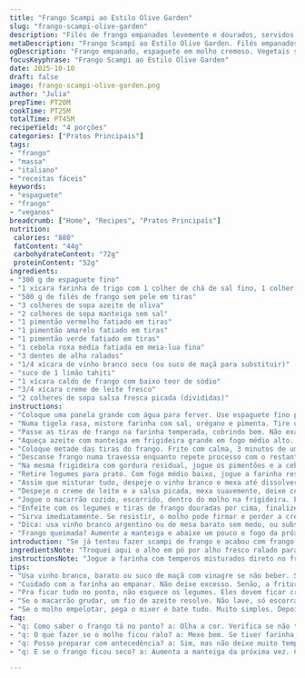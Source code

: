 ```yaml
---
title: "Frango Scampi ao Estilo Olive Garden"
slug: "frango-scampi-olive-garden"
description: "Filés de frango empanados levemente e dourados, servidos com espaguete fino envolto em molho cremoso de vinho branco, limão e creme de leite. Vegetais coloridos salteados completam o prato trazendo textura e sabor vibrante. O segredo está no ponto do frango, molho sem grumos e vegetais no ponto certo, garantindo um equilíbrio entre cremosidade e frescor. Receita adaptada para o paladar brasileiro, com substituições e ajustes finos para resultados mais confiáveis e prática na cozinha."
metaDescription: "Frango Scampi ao Estilo Olive Garden. Filés empanados, espaguete cremoso, vegetais vibrantes. Sabor e textura em cada garfada"
ogDescription: "Frango empanado, espaguete em molho cremoso. Vegetais salteados. Um prato italiano que você vai adorar preparar em casa"
focusKeyphrase: "Frango Scampi ao Estilo Olive Garden"
date: 2025-10-10
draft: false
image: frango-scampi-olive-garden.png
author: "Julia"
prepTime: PT20M
cookTime: PT25M
totalTime: PT45M
recipeYield: "4 porções"
categories: ["Pratos Principais"]
tags:
- "frango"
- "massa"
- "italiano"
- "receitas fáceis"
keywords:
- "espaguete"
- "frango"
- "veganos"
breadcrumb: ["Home", "Recipes", "Pratos Principais"]
nutrition: 
 calories: "880"
 fatContent: "44g"
 carbohydrateContent: "72g"
 proteinContent: "52g"
ingredients:
- "300 g de espaguete fino"
- "1 xícara farinha de trigo com 1 colher de chá de sal fino, 1 colher de chá de orégano seco, 1/2 colher de chá de pimenta do reino moída"
- "500 g de filés de frango sem pele em tiras"
- "3 colheres de sopa azeite de oliva"
- "2 colheres de sopa manteiga sem sal"
- "1 pimentão vermelho fatiado em tiras"
- "1 pimentão amarelo fatiado em tiras"
- "1 pimentão verde fatiado em tiras"
- "1 cebola roxa média fatiada em meia-lua fina"
- "3 dentes de alho ralados"
- "1/4 xícara de vinho branco seco (ou suco de maçã para substituir)"
- "suco de 1 limão tahiti"
- "1 xícara caldo de frango com baixo teor de sódio"
- "3/4 xícara creme de leite fresco"
- "2 colheres de sopa salsa fresca picada (divididas)"
instructions:
- "Coloque uma panela grande com água para ferver. Use espaguete fino para não empapar, cozinhe até ficar al dente – cerca de 8 minutos, ajeite fervura pra não passar do ponto. Escorra e reserve, um fio de azeite para não grudar, sem lavar."
- "Numa tigela rasa, misture farinha com sal, orégano e pimenta. Tire duas colheres dessa mistura e reserve separadamente para o molho – ajuda a engrossar na medida sem empelotar."
- "Passe as tiras de frango na farinha temperada, cobrindo bem. Não exagere na farinha senão empapuça a fritura e o frango vira borrachudo. Dê leve sacudida para excesso cair."
- "Aqueça azeite com manteiga em frigideira grande em fogo médio alto. O ponto certo é quando um pouco da farinha puxa um chiado na hora que cai no óleo – sinal de temperatura ideal, cerca de 160ºC para dourar sem queimar manteiga."
- "Coloque metade das tiras do frango. Frite com calma, 3 minutos de um lado. Vire e só mexa de novo quando estiver dourado – esperamos crosta formada, textura crocante. Cozinhe mais 3 minutos ou até interior seco, sem rosa. Cheque com corte ou termômetro: 75ºC é seguro."
- "Descanse frango numa travessa enquanto repete processo com o restante. Fritura muito rápida tende a ficar crua, demora de menos deixa massa crua."
- "Na mesma frigideira com gordura residual, jogue os pimentões e a cebola fatiados com alho ralado. Salteie 4 minutos até começarem a caramelizar, ficar quase mordidos mas ainda com crocância – dá vida ao prato, textura, aroma que eleva."
- "Retire legumes para prato. Com fogo médio baixo, jogue a farinha reservada no óleo e manteiga quente e mexa rápido, formando uma pasta espessa, clara – nunca deixe queimar para não ficar amargo."
- "Assim que misturar tudo, despeje o vinho branco e mexa até dissolver os carocinhos de farinha, depois limão e caldo de frango. Suba fogo e deixe ferver brando até o molho reduzir e encorpar, mexendo com paciência para não grudar no fundo, uns 3 minutos. O cheiro do vinho e limão vai preencher cozinha."
- "Despeje o creme de leite e a salsa picada, mexa suavemente, deixe cozinhar por mais 2 minutos sem ferver demais para não talhar. Molho deve ficar cremoso e levemente aveludado, textura sedosa."
- "Jogue o macarrão cozido, escorrido, dentro do molho na frigideira. Envolva tudo para que cada fio fique coberto, mexa com pinça ou garfo de massa. O macarrão absorve e segura o sabor, mais saboroso que despejar molho em cima seco."
- "Enfeite com os legumes e tiras de frango douradas por cima, finalize com o restante da salsa para frescor e cor vibrante."
- "Sirva imediatamente. Se resistir, o molho pode firmar e perder a cremosidade. Sem pressa, a mão no fogo e percepção são melhores que relógio."
- "Dica: usa vinho branco argentino ou de mesa barato sem medo, ou substitui por suco de maçã e um pouco de vinagre de vinho branco para acidez correta. Se a farinha empelotar, bate rápido no mixer do molho e tampe a panela para manter ponto."
- "Frango queimada? Aumente a manteiga e abaixe um pouco o fogo da próxima leva. Pimentão exageradamente mole? Corte mais grosso ou cozinhe menos tempo para manter cor e crocante."
introduction: "Se já tentou fazer scampi de frango e acabou com frango seco ou molho empelotado, sabe bem que domínio do fogo e atenção são tudo aqui. A graça está em manter crocância das tiras sem perder suculência, e o molho que realmente adere ao macarrão – nada daquele caldo ralo sem graça. Incorporar legumes não é só cebola e pimentão, é cores, texturas e aroma que transformam. Já mexi com essas combinações por anos, passei sufoco com molhos precipitados, farinha que perde ponto e frango cru, mas saquei os sinais: chiado do óleo na farinha, cor do frango, brilho do molho. Encare isso, fique na cozinha para ter resultado consistente."
ingredientsNote: "Troquei aqui o alho em pó por alho fresco ralado para um sabor mais vivo e menos industrial, o líquido de vinho pode ser suco de maçã + vinagre de vinho branco para quem não bebe, sem perder a acidez essencial. Evitei farinha de rosca para empanar pro resultado mais leve e rápido. Orégano seco substitui o mix italiano para facilitar, mas faça sua mistura com manjericão, tomilho, alecrim fresco se preferir. Manteiga realça sabor e textura, não pule. Os pimentões são fundamentais para sabor e marido enjoado de legumes me obrigou a incluir a cebola roxa que adoce e equilibra com a acidez do molho. Comece sempre pelo macarrão na água fervendo e não mexa demais – o segredo do al dente vem do controle visual – mexa só para garantir que não grude. Para cozinhar o frango, respeite o tempo, frango mal passado é segurança, mas também textura, se passar, seca. Frango empanado vai resistir à umidade do molho e o segredo da crocância está na temperatura da frigideira, nem muito alta para que não queime manteiga, nem muito baixa para não virar chapa. Peque no bocadinho de cada passo, ervas frescas no final fazem diferença no sabor final, não economize."
instructionsNote: "Jogue a farinha com temperos misturados direto no frango, evite excesso – sacuda bem para evitar empapamento e fritura pesada. O óleo deve chiar assim que tocar farinha – teste com pitada é truque velho e confiável –, isso garante selar bem o frango e manter suculento. Uma frigideira grande ajuda a fritar em várias etapas sem abaixar a temperatura. Para os legumes, prefira picar no mesmo tamanho para cozimento uniforme. Use alho ralado, não esmagado, para não queimar e amargar. O molho é ponto de atenção maior – farinha deve se dissolver completamente antes de adicionar os líquidos para evitar grumos, mexa sempre, veja o brilho e textura – crescente cremosidade indica que está no ponto. O ácido do limão corta a gordura do creme de leite que deve reduzir e ganhar tempo para unir sabores. A mistura do macarrão direto no molho evita aquele molho separando da massa, junta tudo com alma. Não passe do vigor do fogo para evitar que o creme talhe, mexa sem pressa. Se precisa guardar, passe o molho para uma panela em fogo baixo e mexa uma ou duas vezes para manter textura. Em geral, escute cozinha, cheire, toque e veja a cor para acertar."
tips:
- "Usa vinho branco, barato ou suco de maçã com vinagre se não beber. Sabor vai ser bom. Além disso, o segredo do molho bem aveludado é a temperatura do fogo. Nada de queimar. Mexe sempre sem pressa."
- "Cuidado com a farinha ao empanar. Não deixe excesso. Senão, a fritura vai ficar pesada. Sacode bem. Frango deve ficar sequinho. Se a frigideira estiver muito quente, arroz queimado pode acontecer. Frango empanado perfeito é sempre crocante."
- "Pra ficar tudo no ponto, não esquece os legumes. Eles devem ficar crocantes e coloridos. Cortar em tamanhos iguais ajuda. Fica tudo cozido de maneira uniforme. Não pula o alho fresco. O gosto é bem mais vivo que o em pó."
- "Se o macarrão grudar, um fio de azeite resolve. Não lave, só escorra. Ele precisa absorver o sabor do molho. Mistura tudo no molho não deixa o macarrão seco. Ajusta a textura do molho com o cu de frango se precisar."
- "Se o molho empelotar, pega o mixer e bate tudo. Muito simples. Depois, tampa a panela e deixe no fogo baixo, assim mantém a cremosidade. Não esquece a temperatura, muito fogo pode talhar o creme de leite. "
faq:
- "q: Como saber o frango tá no ponto? a: Olha a cor. Verifica se não tem rosa. E usa termômetro. 75ºC é seguro. Frango deve estar crocante por fora, mas suculento por dentro."
- "q: O que fazer se o molho ficou ralo? a: Mexe bem. Se tiver farinha, dissolve com um pouco de água. Volta ao fogo até engrossar. Alternativa é adicionar mais creme de leite."
- "q: Posso preparar com antecedência? a: Sim, mas não deixe muito tempo porque molho pode perder cremosidade. Se armazenar, faz em fogo baixo para aquecer mais tarde e mexe."
- "q: E se o frango ficou seco? a: Aumenta a manteiga da próxima vez. Cuidado com a temperatura do fogo pra não passar o ponto. Secar o frango é comum, mas fácil de evitar."

---
```


